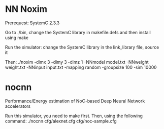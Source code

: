 # NN Noxim
Prerequest: SystemC 2.3.3

Go to ./bin, change the SystemC library in makefile.defs and then install using make

Run the simulator: change the SystemC library in the link_library file, source it

Then: ./noxim -dimx 3 -dimy 3 -dimz 1 -NNmodel model.txt -NNweight weight.txt -NNinput input.txt -mapping random -groupsize 100 -sim 10000


# nocnn
Performance/Energy estimation of NoC-based Deep Neural Network accelerators

Run this simulator, you need to make first.
Then, using the following command:
./nocnn cfg/alexnet.cfg cfg/noc-sample.cfg
